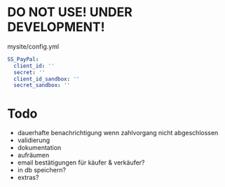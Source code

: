 # DO NOT USE! UNDER DEVELOPMENT!

mysite/config.yml

```yml
SS_PayPal:
  client_id: ''
  secret: ''
  client_id_sandbox: ''
  secret_sandbox: ''
```

# Todo

- dauerhafte benachrichtigung wenn zahlvorgang nicht abgeschlossen
- validierung
- dokumentation
- aufräumen
- email bestätigungen für käufer & verkäufer?
- in db speichern?
- extras?